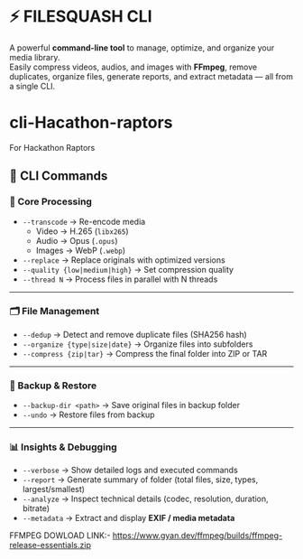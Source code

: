 # ⚡ FILESQUASH CLI

A powerful **command-line tool** to manage, optimize, and organize your media library.  
Easily compress videos, audios, and images with **FFmpeg**, remove duplicates, organize files, generate reports, and extract metadata — all from a single CLI.  

# cli-Hacathon-raptors
For Hackathon Raptors
## 🚀 CLI Commands

### 🎯 Core Processing
- `--transcode` → Re-encode media  
   - Video → H.265 (`libx265`)  
   - Audio → Opus (`.opus`)  
   - Images → WebP (`.webp`)  
- `--replace` → Replace originals with optimized versions  
- `--quality {low|medium|high}` → Set compression quality  
- `--thread N` → Process files in parallel with N threads  

---

### 🗂 File Management
- `--dedup` → Detect and remove duplicate files (SHA256 hash)  
- `--organize {type|size|date}` → Organize files into subfolders  
- `--compress {zip|tar}` → Compress the final folder into ZIP or TAR  

---

### 🔄 Backup & Restore
- `--backup-dir <path>` → Save original files in backup folder  
- `--undo` → Restore files from backup  

---

### 📊 Insights & Debugging
- `--verbose` → Show detailed logs and executed commands  
- `--report` → Generate summary of folder (total files, size, types, largest/smallest)  
- `--analyze` → Inspect technical details (codec, resolution, duration, bitrate)  
- `--metadata` → Extract and display **EXIF / media metadata**  

FFMPEG DOWLOAD LINK:-
                 https://www.gyan.dev/ffmpeg/builds/ffmpeg-release-essentials.zip
